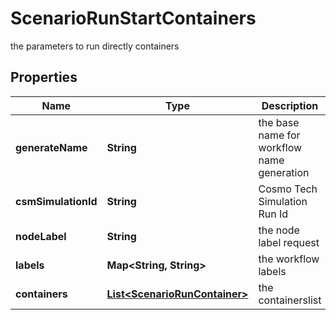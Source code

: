 

# ScenarioRunStartContainers

the parameters to run directly containers

## Properties

Name | Type | Description | Notes
------------ | ------------- | ------------- | -------------
**generateName** | **String** | the base name for workflow name generation |  [optional]
**csmSimulationId** | **String** | Cosmo Tech Simulation Run Id | 
**nodeLabel** | **String** | the node label request |  [optional]
**labels** | **Map&lt;String, String&gt;** | the workflow labels |  [optional]
**containers** | [**List&lt;ScenarioRunContainer&gt;**](ScenarioRunContainer.md) | the containerslist | 



